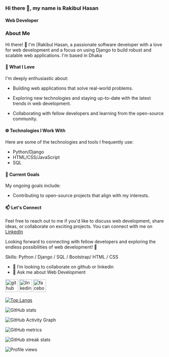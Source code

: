 ### Hi there 👋, my name is Rakibul Hasan
#### Web Developer


### About Me

Hi there! 👋 I'm [Rakibul Hasan, a passionate software developer with a love for web development and a focus on using Django to build robust and scalable web applications. I'm based in Dhaka

#### 🚀 What I Love

I'm deeply enthusiastic about:

- Building web applications that solve real-world problems.

- Exploring new technologies and staying up-to-date with the latest trends in web development.

- Collaborating with fellow developers and learning from the open-source community.

#### 🌐 Technologies I Work With

Here are some of the technologies and tools I frequently use:

- Python/Django
- HTML/CSS/JavaScript
- SQL

#### 🌱 Current Goals

My ongoing goals include:

- Contributing to open-source projects that align with my interests.

#### 📫 Let's Connect

Feel free to reach out to me if you'd like to discuss web development, share ideas, or collaborate on exciting projects. You can connect with me on [LinkedIn](https://www.linkedin.com/in/rakibul-hasan-54a45313a/)

Looking forward to connecting with fellow developers and exploring the endless possibilities of web development! 🚀


Skills: Python / Django / SQL / Bootstrap/ HTML / CSS

- 👯 I’m looking to collaborate on github or linkedin 
- 💬 Ask me about Web Development 


[<img src='https://cdn.jsdelivr.net/npm/simple-icons@3.0.1/icons/github.svg' alt='github' height='40'>](https://github.com/rocky-hasan)  [<img src='https://cdn.jsdelivr.net/npm/simple-icons@3.0.1/icons/linkedin.svg' alt='linkedin' height='40'>](https://www.linkedin.com/in/https://www.linkedin.com/in/rakibul-hasan-54a45313a//)  [<img src='https://cdn.jsdelivr.net/npm/simple-icons@3.0.1/icons/facebook.svg' alt='facebook' height='40'>](https://www.facebook.com/https://www.facebook.com/rakibulhasan.rocky.5891)  

[![Top Langs](https://github-readme-stats.vercel.app/api/top-langs/?username=rocky-hasan)](https://github.com/anuraghazra/github-readme-stats)

![GitHub stats](https://github-readme-stats.vercel.app/api?username=rocky-hasan&show_icons=true)  

![GitHub Activity Graph](https://activity-graph.herokuapp.com/graph?username=rocky-hasan)  

![GitHub metrics](https://metrics.lecoq.io/rocky-hasan)  

![GitHub streak stats](https://streak-stats.demolab.com/?user=rocky-hasan)  

![Profile views](https://gpvc.arturio.dev/rocky-hasan)  
